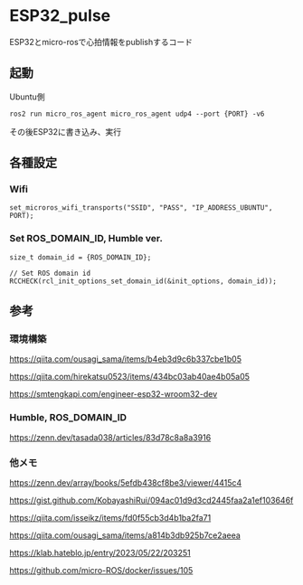 # ESP32_pulse
ESP32とmicro-rosで心拍情報をpublishするコード

## 起動
Ubuntu側
```
ros2 run micro_ros_agent micro_ros_agent udp4 --port {PORT} -v6
```
その後ESP32に書き込み、実行

## 各種設定
### Wifi
```
set_microros_wifi_transports("SSID", "PASS", "IP_ADDRESS_UBUNTU", PORT);
```

### Set ROS_DOMAIN_ID, Humble ver.
```
size_t domain_id = {ROS_DOMAIN_ID};
```
```
// Set ROS domain id
RCCHECK(rcl_init_options_set_domain_id(&init_options, domain_id));
```

## 参考
### 環境構築
https://qiita.com/ousagi_sama/items/b4eb3d9c6b337cbe1b05

https://qiita.com/hirekatsu0523/items/434bc03ab40ae4b05a05

https://smtengkapi.com/engineer-esp32-wroom32-dev

### Humble, ROS_DOMAIN_ID
https://zenn.dev/tasada038/articles/83d78c8a8a3916

### 他メモ
https://zenn.dev/array/books/5efdb438cf8be3/viewer/4415c4

https://gist.github.com/KobayashiRui/094ac01d9d3cd2445faa2a1ef103646f

https://qiita.com/isseikz/items/fd0f55cb3d4b1ba2fa71

https://qiita.com/ousagi_sama/items/a814b3db925b7ce2aeea

https://klab.hateblo.jp/entry/2023/05/22/203251

https://github.com/micro-ROS/docker/issues/105
